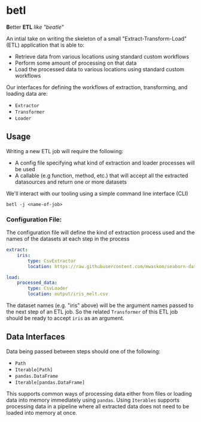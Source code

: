 # betl
**B**etter **ETL**
_like "beatle"_

An intial take on writing the skeleton of a small "Extract-Transform-Load" (ETL) application that is able to:

* Retrieve data from various locations using standard custom workflows
* Perform some amount of processing on that data
* Load the processed data to various locations using standard custom workflows

Our interfaces for defining the workflows of extraction, transforming, and loading data are:
* `Extractor`
* `Transformer`
* `Loader`

## Usage
Writing a new ETL job will require the following:

* A config file specifying what kind of extraction and loader processes will be used
* A callable (e.g function, method, etc.) that will accept all the extracted datasources and return one or more datasets

We'll interact with our tooling using a simple command line interface (CLI)
```
betl -j <name-of-job>
```

### Configuration File:
The configuration file will define the kind of extraction process used and the names of the datasets at each step in the process


```yaml
extract:
    iris:
        type: CsvExtractor
        location: https://raw.githubusercontent.com/mwaskom/seaborn-data/master/iris.csv

load:
    processed_data:
        type: CsvLoader
        location: output/iris_melt.csv
```

The dataset names (e.g. "iris" above) will be the argument names passed to the next step of an ETL job. 
So the related `Transformer` of this ETL job should be ready to accept `iris` as an argument. 

## Data Interfaces
Data being passed between steps should one of the following:

* `Path`
* `Iterable[Path]`
* `pandas.DataFrame`
* `Iterable[pandas.DataFrame]`

This supports common ways of processing data either from files or loading data into memory immediately using `pandas`.
Using `Iterables` supports processing data in a pipeline where all extracted data does not need to be loaded into memory at once.
